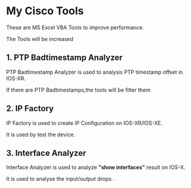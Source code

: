# My Cisco Tools

These are MS Excel VBA Tools to improve performance.

The Tools will be increased 

## 1. PTP Badtimestamp Analyzer

PTP Badtimestamp Analyzer is used to analysis PTP timestamp offset in IOS-XR.

If there are PTP Badtimestamps,the tools will be filter them 



## 2. IP Factory

IP Factory is used to create IP Configuration on IOS-XR/IOS-XE.

It is used by test the device.



## 3. Interface Analyzer

Interface Analyzer is used to analyze **"show interfaces"** result on IOS-X.

It is used to analyse the input/output drops .



